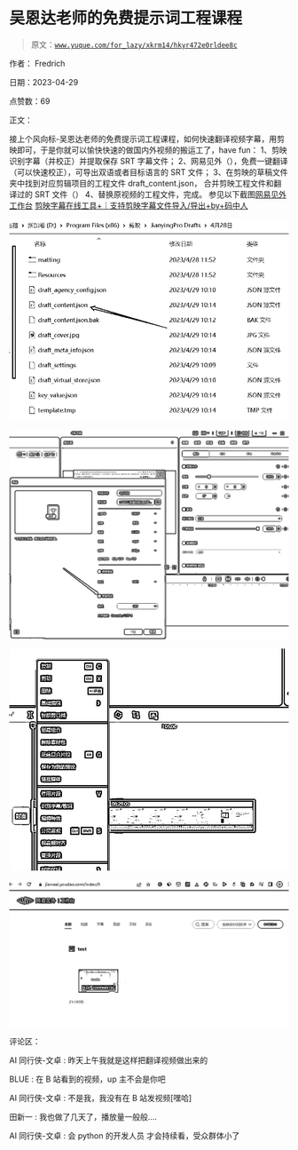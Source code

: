 # 吴恩达老师的免费提示词工程课程

> 原文：[`www.yuque.com/for_lazy/xkrm14/hkyr472e0rldee8c`](https://www.yuque.com/for_lazy/xkrm14/hkyr472e0rldee8c)

作者： Fredrich

日期：2023-04-29

点赞数：69

正文：

接上个风向标-吴恩达老师的免费提示词工程课程，如何快速翻译视频字幕，用剪映即可，于是你就可以愉快快速的做国内外视频的搬运工了，have fun： 1、剪映识别字幕（并校正）并提取保存 SRT 字幕文件； 2、网易见外（），免费一键翻译（可以快速校正），可导出双语或者目标语言的 SRT 文件； 3、在剪映的草稿文件夹中找到对应剪辑项目的工程文件 draft_content.json， 合并剪映工程文件和翻译过的 SRT 文件（） 4、替换原视频的工程文件，完成。 参见以下截图[网易见外工作台](https://jianwai.youdao.com/) [剪映字幕在线工具+｜支持剪映字幕文件导入/导出+by+码中人](https://jy.mzh.ren/srt2jy.html)

![](img/222057e79f8962dae4823a7ffe090355.png)  

![](img/e8d10ab23b466a55120390781aaed333.png)

![](img/4715db78ba3e709163a862d30ea8fee5.png)

![](img/047f23db06154b3da32390475d28edd2.png)

评论区：

AI 同行侠-文卓 : 昨天上午我就是这样把翻译视频做出来的

BLUE : 在 B 站看到的视频，up 主不会是你吧

AI 同行侠-文卓 : 不是我，我没有在 B 站发视频[嘿哈]

田新一 : 我也做了几天了，播放量一般般....

AI 同行侠-文卓 : 会 python 的开发人员 才会持续看，受众群体小了



